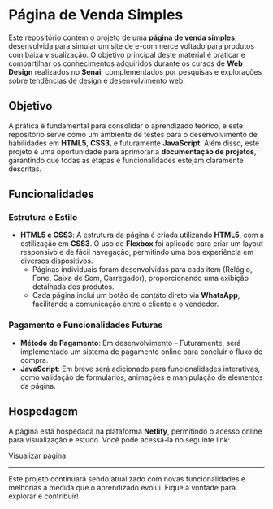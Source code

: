  # Página de Venda Simples

Este repositório contém o projeto de uma **página de venda simples**, desenvolvida para simular um site de e-commerce voltado para produtos com baixa visualização. O objetivo principal deste material é praticar e compartilhar os conhecimentos adquiridos durante os cursos de **Web Design** realizados no **Senai**, complementados por pesquisas e explorações sobre tendências de design e desenvolvimento web.

## Objetivo

A prática é fundamental para consolidar o aprendizado teórico, e este repositório serve como um ambiente de testes para o desenvolvimento de habilidades em **HTML5**, **CSS3**, e futuramente **JavaScript**. Além disso, este projeto é uma oportunidade para aprimorar a **documentação de projetos**, garantindo que todas as etapas e funcionalidades estejam claramente descritas.

## Funcionalidades

### Estrutura e Estilo

- **HTML5 e CSS3**: A estrutura da página é criada utilizando **HTML5**, com a estilização em **CSS3**. O uso de **Flexbox** foi aplicado para criar um layout responsivo e de fácil navegação, permitindo uma boa experiência em diversos dispositivos. 
  - Páginas individuais foram desenvolvidas para cada item (Relógio, Fone, Caixa de Som, Carregador), proporcionando uma exibição detalhada dos produtos.
  - Cada página inclui um botão de contato direto via **WhatsApp**, facilitando a comunicação entre o cliente e o vendedor.

### Pagamento e Funcionalidades Futuras

- **Método de Pagamento**: Em desenvolvimento – Futuramente, será implementado um sistema de pagamento online para concluir o fluxo de compra.
- **JavaScript**: Em breve será adicionado para funcionalidades interativas, como validação de formulários, animações e manipulação de elementos da página.

## Hospedagem

A página está hospedada na plataforma **Netlify**, permitindo o acesso online para visualização e estudo. Você pode acessá-la no seguinte link:

[Visualizar página](https://elegancetech.netlify.app)

---

Este projeto continuará sendo atualizado com novas funcionalidades e melhorias à medida que o aprendizado evolui. Fique à vontade para explorar e contribuir!
